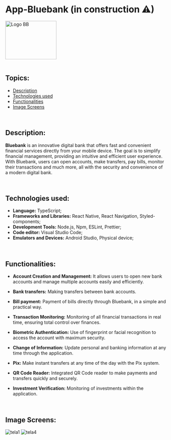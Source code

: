 # App-Bluebank (in construction ⚠)

<img src="https://github.com/felipesllopes/App-Bluebank/assets/99768939/06e00f8d-5e99-4909-bb07-5e13a989023b" alt="Logo BB" width="160,4" height="120,4">

<br/>
<br/>



## Topics:

- [Description](#description)
- [Technologies used](#technologies)
- [Functionalities](#functionalities)
- [Image Screens](#image-screens)

<br/>



## Description: <a name="description"></a>

<strong>Bluebank</strong> is an innovative digital bank that offers fast and convenient financial services directly from your mobile device. The goal is to simplify financial management, providing an intuitive and efficient user experience. With Bluebank, users can open accounts, make transfers, pay bills, monitor their transactions and much more, all with the security and convenience of a modern digital bank.

<br/>

## Technologies used: <a name="technologies"></a>

- <strong>Language:</strong> TypeScript;
- <strong>Frameworks and Libraries:</strong> React Native, React Navigation, Styled-components;
- <strong>Development Tools:</strong> Node.js, Npm, ESLint, Prettier;
- <strong>Code editor:</strong> Visual Studio Code;
- <strong>Emulators and Devices:</strong> Android Studio, Physical device;

<br/>


## Functionalities: <a name="functionalities"></a>

- <strong>Account Creation and Management:</strong>
It allows users to open new bank accounts and manage multiple accounts easily and efficiently.

- <strong>Bank transfers:</strong>
Making transfers between bank accounts.

- <strong>Bill payment:</strong>
Payment of bills directly through Bluebank, in a simple and practical way.

- <strong>Transaction Monitoring:</strong>
Monitoring of all financial transactions in real time, ensuring total control over finances.

- <strong>Biometric Authentication:</strong>
Use of fingerprint or facial recognition to access the account with maximum security.

- <strong>Change of Information:</strong>
Update personal and banking information at any time through the application.

- <strong>Pix:</strong>
Make instant transfers at any time of the day with the Pix system.

- <strong>QR Code Reader:</strong>
Integrated QR Code reader to make payments and transfers quickly and securely.

- <strong>Investment Verification:</strong>
Monitoring of investments within the application.

<br/>


## Image Screens: <a name="image-screens"> </a>


![tela1](https://github.com/felipesllopes/App-BlueBank/assets/99768939/6eebf062-7cc8-410f-81d3-5de85ac31deb)
![tela4](https://github.com/felipesllopes/App-BlueBank/assets/99768939/960cc1b6-9f48-43d3-9954-0959889a6c3e)
